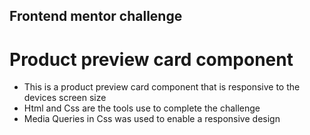 ## Frontend mentor challenge

# Product preview card component

- This is a product preview card component that is responsive to the devices screen size
- Html and Css are the tools use to complete the challenge
- Media Queries in Css was used to enable a responsive design
